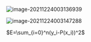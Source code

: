 ![image-20211224003136939](C:\Users\dell\AppData\Roaming\Typora\typora-user-images\image-20211224003136939.png)

![image-20211224003147288](C:\Users\dell\AppData\Roaming\Typora\typora-user-images\image-20211224003147288.png)

$E=\sum_{i=0}^n(y_i-P(x_i))^2$


